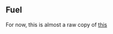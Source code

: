 ## Fuel

For now, this is almost a raw copy of [this](https://github.com/Mistodon/gfx-hal-tutorials)

